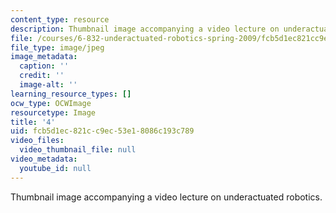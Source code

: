 ```yaml
---
content_type: resource
description: Thumbnail image accompanying a video lecture on underactuated robotics.
file: /courses/6-832-underactuated-robotics-spring-2009/fcb5d1ec821cc9ec53e18086c193c789_4.jpg
file_type: image/jpeg
image_metadata:
  caption: ''
  credit: ''
  image-alt: ''
learning_resource_types: []
ocw_type: OCWImage
resourcetype: Image
title: '4'
uid: fcb5d1ec-821c-c9ec-53e1-8086c193c789
video_files:
  video_thumbnail_file: null
video_metadata:
  youtube_id: null
---
```

Thumbnail image accompanying a video lecture on underactuated robotics.